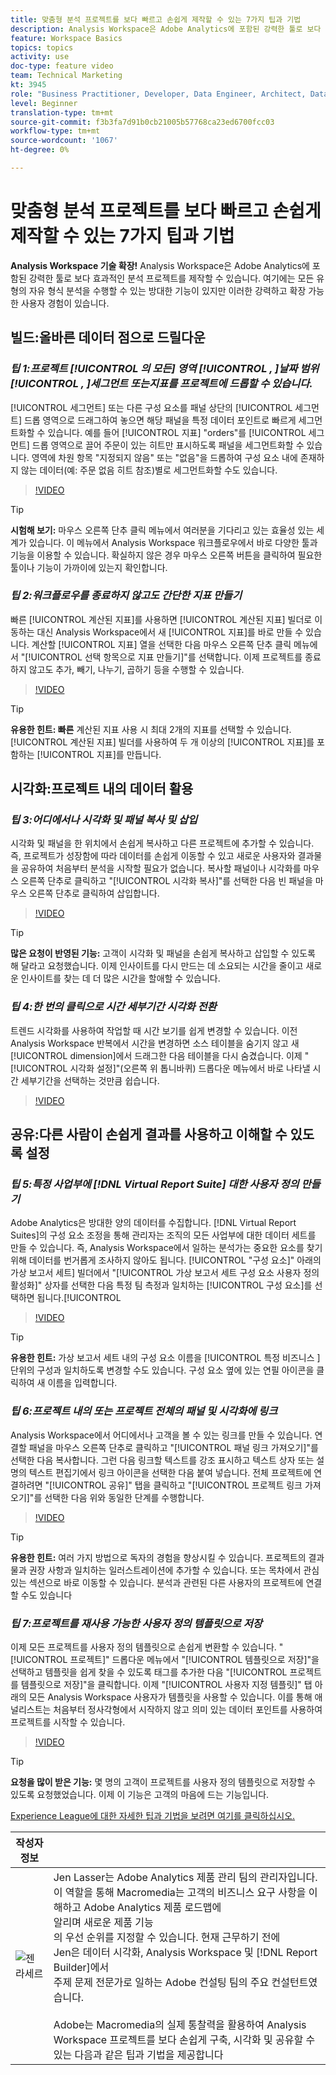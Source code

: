 ```yaml
---
title: 맞춤형 분석 프로젝트를 보다 빠르고 손쉽게 제작할 수 있는 7가지 팁과 기법
description: Analysis Workspace은 Adobe Analytics에 포함된 강력한 툴로 보다 효과적인 분석 프로젝트를 제작할 수 있습니다. 여기에는 모든 유형의 자유 형식 분석을 수행할 수 있는 방대한 기능이 있지만 이러한 강력하고 확장 가능한 사용자 경험이 있습니다.
feature: Workspace Basics
topics: topics
activity: use
doc-type: feature video
team: Technical Marketing
kt: 3945
role: "Business Practitioner, Developer, Data Engineer, Architect, Data Architect, Administrator, Leader"
level: Beginner
translation-type: tm+mt
source-git-commit: f3b3fa7d91b0cb21005b57768ca23ed6700fcc03
workflow-type: tm+mt
source-wordcount: '1067'
ht-degree: 0%

---
```



# 맞춤형 분석 프로젝트를 보다 빠르고 손쉽게 제작할 수 있는 7가지 팁과 기법

**Analysis Workspace 기술 확장!**
Analysis Workspace은 Adobe Analytics에 포함된 강력한 툴로 보다 효과적인 분석 프로젝트를 제작할 수 있습니다. 여기에는 모든 유형의 자유 형식 분석을 수행할 수 있는 방대한 기능이 있지만 이러한 강력하고 확장 가능한 사용자 경험이 있습니다.

## 빌드:올바른 데이터 점으로 드릴다운

### ***팁 1:프로젝트 [!UICONTROL 의 모든] 영역 [!UICONTROL , ]날짜 범위 [!UICONTROL , ]세그먼트   또는지표를 프로젝트에 드롭할 수 있습니다.***

[!UICONTROL 세그먼트] 또는 다른 구성 요소를 패널 상단의 [!UICONTROL 세그먼트] 드롭 영역으로 드래그하여 놓으면 해당 패널을 특정 데이터 포인트로 빠르게 세그먼트화할 수 있습니다. 예를 들어 [!UICONTROL 지표] &quot;orders&quot;를 [!UICONTROL 세그먼트] 드롭 영역으로 끌어 주문이 있는 히트만 표시하도록 패널을 세그먼트화할 수 있습니다. 영역에 차원 항목 &quot;지정되지 않음&quot; 또는 &quot;없음&quot;을 드롭하여 구성 요소 내에 존재하지 않는 데이터(예: 주문 없음 히트 참조)별로 세그먼트화할 수도 있습니다.

>[!VIDEO](https://video.tv.adobe.com/v/24036/?quality=12)

>[!TIP]
>
>**시험해 보기:** 마우스 오른쪽 단추 클릭 메뉴에서 여러분을 기다리고 있는 효율성 있는 세계가 있습니다. 이 메뉴에서 Analysis Workspace 워크플로우에서 바로 다양한 툴과 기능을 이용할 수 있습니다. 확실하지 않은 경우 마우스 오른쪽 버튼을 클릭하여 필요한 툴이나 기능이 가까이에 있는지 확인합니다.

### ***팁 2:워크플로우를 종료하지 않고도 간단한 지표 만들기***

빠른 [!UICONTROL 계산된 지표]를 사용하면 [!UICONTROL 계산된 지표] 빌더로 이동하는 대신 Analysis Workspace에서 새 [!UICONTROL 지표]를 바로 만들 수 있습니다. 계산할 [!UICONTROL 지표] 열을 선택한 다음 마우스 오른쪽 단추 클릭 메뉴에서 &quot;[!UICONTROL 선택 항목으로 지표 만들기]&quot;를 선택합니다. 이제 프로젝트를 종료하지 않고도 추가, 빼기, 나누기, 곱하기 등을 수행할 수 있습니다.

>[!VIDEO](https://video.tv.adobe.com/v/23126/?quality=12)

>[!TIP]
>
>**유용한 힌트: 빠른** 계산된 지표     사용 시 최대 2개의 지표를 선택할 수 있습니다. [!UICONTROL 계산된 지표] 빌더를 사용하여 두 개 이상의 [!UICONTROL 지표]를 포함하는 [!UICONTROL 지표]를 만듭니다.

## 시각화:프로젝트 내의 데이터 활용

### ***팁 3:어디에서나 시각화 및 패널 복사 및 삽입***

시각화 및 패널을 한 위치에서 손쉽게 복사하고 다른 프로젝트에 추가할 수 있습니다. 즉, 프로젝트가 성장함에 따라 데이터를 손쉽게 이동할 수 있고 새로운 사용자와 결과물을 공유하여 처음부터 분석을 시작할 필요가 없습니다. 복사할 패널이나 시각화를 마우스 오른쪽 단추로 클릭하고 &quot;[!UICONTROL 시각화 복사]&quot;를 선택한 다음 빈 패널을 마우스 오른쪽 단추로 클릭하여 삽입합니다.

>[!VIDEO](https://video.tv.adobe.com/v/23230/?quality=12)

>[!TIP]
>
>**많은 요청이 반영된 기능:** 고객이 시각화 및 패널을 손쉽게 복사하고 삽입할 수 있도록 해 달라고 요청했습니다. 이제 인사이트를 다시 만드는 데 소요되는 시간을 줄이고 새로운 인사이트를 찾는 데 더 많은 시간을 할애할 수 있습니다.

### ***팁 4:한 번의 클릭으로 시간 세부기간 시각화 전환***

트렌드 시각화를 사용하여 작업할 때 시간 보기를 쉽게 변경할 수 있습니다. 이전 Analysis Workspace 반복에서 시간을 변경하면 소스 테이블을 숨기지 않고 새 [!UICONTROL dimension]에서 드래그한 다음 테이블을 다시 숨겼습니다. 이제 &quot;[!UICONTROL 시각화 설정]&quot;(오른쪽 위 톱니바퀴) 드롭다운 메뉴에서 바로 나타낼 시간 세부기간을 선택하는 것만큼 쉽습니다.

>[!VIDEO](https://video.tv.adobe.com/v/23548/?quality=12)

## 공유:다른 사람이 손쉽게 결과를 사용하고 이해할 수 있도록 설정

### ***팁 5:특정 사업부에  [!DNL Virtual Report Suite] 대한 사용자 정의 만들기***

Adobe Analytics은 방대한 양의 데이터를 수집합니다. [!DNL Virtual Report Suites]의 구성 요소 조정을 통해 관리자는 조직의 모든 사업부에 대한 데이터 세트를 만들 수 있습니다. 즉, Analysis Workspace에서 일하는 분석가는 중요한 요소를 찾기 위해 데이터를 번거롭게 조사하지 않아도 됩니다. [!UICONTROL &quot;구성 요소]&quot; 아래의 가상 보고서 세트] 빌더에서 &quot;[!UICONTROL 가상 보고서 세트 구성 요소 사용자 정의 활성화]&quot; 상자를 선택한 다음 특정 팀 측정과 일치하는 [!UICONTROL 구성 요소]를 선택하면 됩니다.[!UICONTROL 

>[!VIDEO](https://video.tv.adobe.com/v/23544/?quality=12)

>[!TIP]
>
>**유용한 힌트:** 가상 보고서 세트 내의 구성 요소 이름을  [!UICONTROL 특정 비즈니스 ] 단위의 구성과 일치하도록 변경할 수도 있습니다. 구성 요소 옆에 있는 연필 아이콘을 클릭하여 새 이름을 입력합니다.

### ***팁 6:프로젝트 내의 또는 프로젝트 전체의 패널 및 시각화에 링크***

Analysis Workspace에서 어디에서나 고객을 볼 수 있는 링크를 만들 수 있습니다. 연결할 패널을 마우스 오른쪽 단추로 클릭하고 &quot;[!UICONTROL 패널 링크 가져오기]&quot;를 선택한 다음 복사합니다. 그런 다음 링크할 텍스트를 강조 표시하고 텍스트 상자 또는 설명의 텍스트 편집기에서 링크 아이콘을 선택한 다음 붙여 넣습니다. 전체 프로젝트에 연결하려면 &quot;[!UICONTROL 공유]&quot; 탭을 클릭하고 &quot;[!UICONTROL 프로젝트 링크 가져오기]&quot;를 선택한 다음 위와 동일한 단계를 수행합니다.

>[!VIDEO](https://video.tv.adobe.com/v/23724/?quality=12)

>[!TIP]
>
>**유용한 힌트:** 여러 가지 방법으로 독자의 경험을 향상시킬 수 있습니다. 프로젝트의 결과물과 권장 사항과 일치하는 일러스트레이션에 추가할 수 있습니다. 또는 목차에서 관심 있는 섹션으로 바로 이동할 수 있습니다. 분석과 관련된 다른 사용자의 프로젝트에 연결할 수도 있습니다

### ***팁 7:프로젝트를 재사용 가능한 사용자 정의 템플릿으로 저장***

이제 모든 프로젝트를 사용자 정의 템플릿으로 손쉽게 변환할 수 있습니다. &quot;[!UICONTROL 프로젝트]&quot; 드롭다운 메뉴에서 &quot;[!UICONTROL 템플릿으로 저장]&quot;을 선택하고 템플릿을 쉽게 찾을 수 있도록 태그를 추가한 다음 &quot;[!UICONTROL 프로젝트를 템플릿으로 저장]&quot;을 클릭합니다. 이제 &quot;[!UICONTROL 사용자 지정 템플릿]&quot; 탭 아래의 모든 Analysis Workspace 사용자가 템플릿을 사용할 수 있습니다. 이를 통해 애널리스트는 처음부터 정사각형에서 시작하지 않고 의미 있는 데이터 포인트를 사용하여 프로젝트를 시작할 수 있습니다.

>[!VIDEO](https://video.tv.adobe.com/v/23231/?quality=12)

>[!TIP]
>
>**요청을 많이 받은 기능:** 몇 명의 고객이 프로젝트를 사용자 정의 템플릿으로 저장할 수 있도록 요청했었습니다. 이제 이 기능은 고객의 마음에 드는 기능입니다.

[Experience League에 대한 자세한 팁과 기법을 보려면 여기를 클릭하십시오.](https://experienceleague.adobe.com/?search=tips&amp;tag=Analysis+Workspace#recommended/solutions/analytics)

| 작성자 정보 |  |
|------------|------------|
| ![젠 라세르](assets/jlasser-headshot-s.jpg) | Jen Lasser는 Adobe Analytics 제품 관리 팀의 관리자입니다. <br> 이 역할을 통해 Macromedia는 고객의 비즈니스 요구 사항을 이해하고 Adobe Analytics 제품 로드맵에  <br>알리며 새로운 제품 기능 <br>의 우선 순위를 지정할 수 있습니다. 현재 근무하기 전에 <br>Jen은 데이터 시각화, Analysis Workspace 및 [!DNL Report Builder]에서 <br>주제 문제 전문가로 일하는 Adobe 컨설팅 팀의 주요 컨설턴트였습니다. <br><br>Adobe는 Macromedia의 실제 통찰력을 활용하여 Analysis Workspace 프로젝트를 보다 손쉽게 구축, 시각화 및 공유할 수  <br>있는 다음과 같은 팁과 기법을 제공합니다 |
